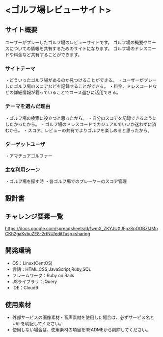 # <ゴルフ場レビューサイト>

## サイト概要
ユーザーがプレーしたゴルフ場のレビューサイトです。
ゴルフ場の概要やコースについての情報を共有するためのサイトになります。
ゴルフ場のドレスコードや料金など共有することができます。

### サイトテーマ
・どういったゴルフ場があるのか見つけることができる。
・ユーザーがプレーしたゴルフ場のスコアなどを記録することができる。
・料金、ドレスコードなどの詳細情報が載っていることでコース選びに活用できる。

### テーマを選んだ理由
・ゴルフ場の検索に役立つと思ったから。
・自分のスコアを記録できるようにしたかったから。
・ゴルフ場のドレスコードでカジュアルでいいか迷わずに済むから。
・スコア、レビューの共有でよりゴルフを楽しめると思ったから。

### ターゲットユーザ
・アマチュアゴルファー

### 主な利用シーン
・ゴルフ場を探す時
・各ゴルフ場でのプレーヤーのスコア管理

## 設計書

## チャレンジ要素一覧
https://docs.google.com/spreadsheets/d/1wmX_ZKYJUXJFpzSpOOBZlJMpCKh2gaKvbuZE8-2rtNU/edit?usp=sharing
## 開発環境
- OS：Linux(CentOS)
- 言語：HTML,CSS,JavaScript,Ruby,SQL
- フレームワーク：Ruby on Rails
- JSライブラリ：jQuery
- IDE：Cloud9

## 使用素材
- 外部サービスの画像素材・音声素材を使用した場合は、必ずサービス名とURLを明記してください。
- 使用しない場合は、使用素材の項目をREADMEから削除してください。
